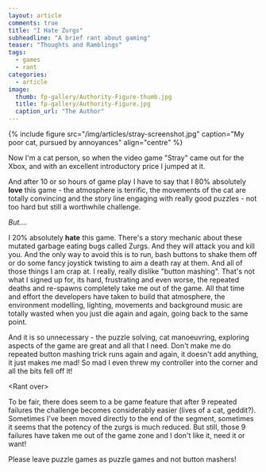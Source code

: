 ```yaml
---
layout: article
comments: true
title: "I Hate Zurgs"
subheadline: "A brief rant about gaming"
teaser: "Thoughts and Ramblings"
tags:
  - games
  - rant
categories:
  - article
image:
  thumb: fp-gallery/Authority-Figure-thumb.jpg
  title: fp-gallery/Authority-Figure.jpg
  caption_url: "The Author"
---
```

{% include figure src="/img/articles/stray-screenshot.jpg" caption="My poor cat, pursued by annoyances" align="centre" %}

Now I'm a cat person, so when the video game "Stray" came out for the Xbox, and with an excellent introductory price I jumped at it.

And after 10 or so hours of game play I have to say that I 80% absolutely **love** this game - the atmosphere is terrific, the movements of the cat are totally convincing and the story line engaging with really good puzzles - not too hard but still a worthwhile challenge.

_But...._

I 20% absolutely **hate** this game. There's a story mechanic about these mutated garbage eating bugs called Zurgs. And they will attack you and kill you. And the only way to avoid this is to run, bash buttons to shake them off or do some fancy joystick twisting to aim a death ray at them. And all of those things I am crap at. I really, really dislike "button mashing". That's not what I signed up for, its hard, frustrating and even worse, the repeated deaths and re-spawns completely take me out of the game. All that time and effort the developers have taken to build that atmosphere, the environment modelling, lighting, movements and background music are totally wasted when you just die again and again, going back to the same point.

And it is so unnecessary - the puzzle solving, cat manoeuvring, exploring aspects of the game are great and all that I need. Don't make me do repeated button mashing trick runs again and again, it doesn't add anything, it just makes me mad! So mad I even threw my controller into the corner and all the bits fell off it!

&lt;Rant over&gt;

To be fair, there does seem to a be game feature that after 9 repeated failures the challenge becomes considerably easier (lives of a cat, geddit?). Sometimes I've been moved directly to the end of the segment, sometimes it seems that the potency of the zurgs is much reduced. But still, those 9 failures have taken me out of the game zone and I don't like it, need it or want!

Please leave puzzle games as puzzle games and not button mashers!